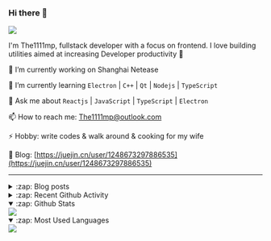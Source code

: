 ### Hi there 👋

![](https://komarev.com/ghpvc/?username=1111mp&color=green)

I'm The1111mp, fullstack developer with a focus on frontend. I love building utilities aimed at increasing Developer productivity 🙌

🔭 I’m currently working on Shanghai Netease

🌱 I’m currently learning `Electron` | `C++` | `Qt` | `Nodejs` | `TypeScript`

💬 Ask me about `Reactjs` | `JavaScript` | `TypeScript` | `Electron`

📫 How to reach me: <a href="mailto:The1111mp@outlook.com">The1111mp@outlook.com</a>

⚡ Hobby: write codes & walk around & cooking for my wife

📖 Blog: [https://juejin.cn/user/1248673297886535](https://juejin.cn/user/1248673297886535)

***

<details>
  <summary>:zap: Blog posts</summary>

  - [使用 nvm-desktop 轻松安装和管理多个 node 版本](https://juejin.cn/post/7267791228872179727)
  - [Electron 中集成 SQLite3 数据库的最佳实践](https://juejin.cn/post/7202807471881306172)
  - [从0开发IM，单聊群聊在线离线消息以及消息的已读未读功能](https://juejin.cn/post/7202583557751865401)
  - [Electron（网页）中实现接近微信消息发送体验的消息输入框及界面](https://juejin.cn/post/7252505446396575781)
  - [Qt中基于QWebEngineView和QWebChannel实现与web的交互](https://juejin.cn/post/7238423148555501629)
</details>

<details>
  <summary>:zap: Recent Github Activity</summary>

  <!--START_SECTION:activity-->
1. 🎉 Merged PR [#43](https://github.com/1111mp/electron_client/pull/43) in [1111mp/electron_client](https://github.com/1111mp/electron_client)
2. 🎉 Merged PR [#27](https://github.com/1111mp/im_server/pull/27) in [1111mp/im_server](https://github.com/1111mp/im_server)
3. 🗣 Commented on [#36](https://github.com/1111mp/nvm-desktop/issues/36#issuecomment-1857233683) in [1111mp/nvm-desktop](https://github.com/1111mp/nvm-desktop)
4. 🗣 Commented on [#35](https://github.com/1111mp/nvm-desktop/issues/35#issuecomment-1852137207) in [1111mp/nvm-desktop](https://github.com/1111mp/nvm-desktop)
5. 🗣 Commented on [#35](https://github.com/1111mp/nvm-desktop/issues/35#issuecomment-1852122057) in [1111mp/nvm-desktop](https://github.com/1111mp/nvm-desktop)
6. 🗣 Commented on [#33](https://github.com/1111mp/nvm-desktop/issues/33#issuecomment-1846328978) in [1111mp/nvm-desktop](https://github.com/1111mp/nvm-desktop)
7. 🗣 Commented on [#34](https://github.com/1111mp/nvm-desktop/issues/34#issuecomment-1846325786) in [1111mp/nvm-desktop](https://github.com/1111mp/nvm-desktop)
8. 🗣 Commented on [#32](https://github.com/1111mp/nvm-desktop/issues/32#issuecomment-1842186826) in [1111mp/nvm-desktop](https://github.com/1111mp/nvm-desktop)
9. 🔒 Closed issue [#32](https://github.com/1111mp/nvm-desktop/issues/32) in [1111mp/nvm-desktop](https://github.com/1111mp/nvm-desktop)
10. 🔒 Closed issue [#31](https://github.com/1111mp/nvm-desktop/issues/31) in [1111mp/nvm-desktop](https://github.com/1111mp/nvm-desktop)
  <!--END_SECTION:activity-->
</details>

<details open>
  <summary>:zap: Github Stats</summary>

  <img align="center" src="https://github-readme-stats-sigma-five.vercel.app/api?username=1111mp&show_icons=true&hide_border=true&theme=gruvbox" />
</details>

<details open>
  <summary>:zap: Most Used Languages</summary>

  <img align="center" src="https://github-readme-stats-sigma-five.vercel.app/api/top-langs/?username=1111mp&layout=compact&show_icons=true&hide_border=true&theme=gruvbox" />
</details>


<!--
**1111mp/1111mp** is a ✨ _special_ ✨ repository because its `README.md` (this file) appears on your GitHub profile.

Here are some ideas to get you started:

- 🔭 I’m currently working on ...
- 🌱 I’m currently learning ...
- 👯 I’m looking to collaborate on ...
- 🤔 I’m looking for help with ...
- 💬 Ask me about ...
- 📫 How to reach me: ...
- 😄 Pronouns: ...
- ⚡ Fun fact: ...
-->
